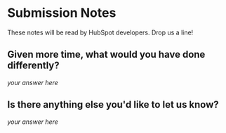 # Submission Notes 

These notes will be read by HubSpot developers. Drop us a line!

## Given more time, what would you have done differently?

_your answer here_

## Is there anything else you'd like to let us know?

_your answer here_